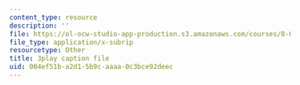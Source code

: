 ```yaml
---
content_type: resource
description: ''
file: https://ol-ocw-studio-app-production.s3.amazonaws.com/courses/8-05-quantum-physics-ii-fall-2013/004ef51ba2d15b9caaaa0c3bce92deec_v3dkStu-tMc.vtt
file_type: application/x-subrip
resourcetype: Other
title: 3play caption file
uid: 004ef51b-a2d1-5b9c-aaaa-0c3bce92deec
---
```

